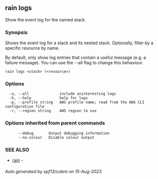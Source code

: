 ## rain logs

Show the event log for the named stack

### Synopsis

Shows the event log for a stack and its nested stack. Optionally, filter by a specific resource by name.

By default, only show log entries that contain a useful message (e.g. a failure message).
You can use the --all flag to change this behaviour.

```
rain logs <stack> (<resource>)
```

### Options

```
  -a, --all              include uninteresting logs
  -h, --help             help for logs
  -p, --profile string   AWS profile name; read from the AWS CLI configuration file
  -r, --region string    AWS region to use
```

### Options inherited from parent commands

```
      --debug       Output debugging information
      --no-colour   Disable colour output
```

### SEE ALSO

* [rain](index.md)	 - 

###### Auto generated by spf13/cobra on 15-Aug-2023
